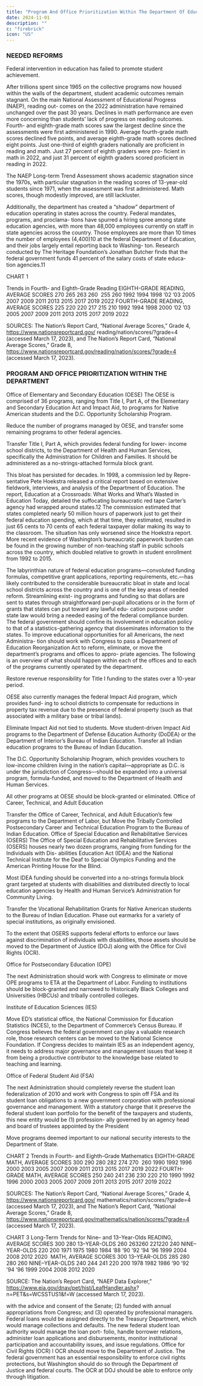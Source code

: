 ```yaml
---
title: "Program And Office Prioritization Within The Department Of Education"
date: 2024-11-01
description: ""
c: "firebrick"
icon: "US"
---
```



### NEEDED REFORMS

Federal intervention in education has failed to promote student achievement.

After trillions spent since 1965 on the collective programs now housed within
the walls of the department, student academic outcomes remain stagnant. On
the main National Assessment of Educational Progress (NAEP), reading out-
comes on the 2022 administration have remained unchanged over the past 30
years. Declines in math performance are even more concerning than students’
lack of progress on reading outcomes. Fourth- and eighth-grade math scores
saw the largest decline since the assessments were first administered in 1990.
Average fourth-grade math scores declined five points, and average eighth-grade
math scores declined eight points. Just one-third of eighth graders nationally
are proficient in reading and math. Just 27 percent of eighth graders were pro-
ficient in math in 2022, and just 31 percent of eighth graders scored proficient
in reading in 2022.

The NAEP Long-term Trend Assessment shows academic stagnation since the
1970s, with particular stagnation in the reading scores of 13-year-old students since
1971, when the assessment was first administered. Math scores, though modestly
improved, are still lackluster.

Additionally, the department has created a “shadow” department of education
operating in states across the country. Federal mandates, programs, and proclama-
tions have spurred a hiring spree among state education agencies, with more than
48,000 employees currently on staff in state agencies across the country. Those
employees are more than 10 times the number of employees (4,400)10 at the federal
Department of Education, and their jobs largely entail reporting back to Washing-
ton. Research conducted by The Heritage Foundation’s Jonathan Butcher finds
that the federal government funds 41 percent of the salary costs of state educa-
tion agencies.11

CHART 1

Trends in Fourth- and Eighth-Grade Reading
EIGHTH-GRADE READING, AVERAGE SCORES
270
265
263
260
﻿
255
260
1992 1994
1998
’02 ’03
2005 2007 2009 2011 2013 2015 2017 2019
2022
FOURTH-GRADE READING, AVERAGE SCORES
225
220
220
217
215
210
1992 1994
1998 2000
’02 ’03
2005 2007 2009 2011 2013 2015 2017 2019
2022

SOURCES: The Nation’s Report Card, “National Average Scores,” Grade 4, https://www.nationsreportcard.gov/
reading/nation/scores/?grade=4 (accessed March 17, 2023), and The Nation’s Report Card, “National Average
Scores,” Grade 8, https://www.nationsreportcard.gov/reading/nation/scores/?grade=4 (accessed March 17, 2023).


### PROGRAM AND OFFICE PRIORITIZATION WITHIN THE DEPARTMENT

Office of Elementary and Secondary Education (OESE)
The OESE is comprised of 36 programs, ranging from Title I, Part A, of the
Elementary and Secondary Education Act and Impact Aid, to programs for Native
American students and the D.C. Opportunity Scholarship Program.

Reduce the number of programs managed by OESE, and transfer
some remaining programs to other federal agencies.

Transfer Title I, Part A, which provides federal funding for lower-
income school districts, to the Department of Health and Human
Services, specifically the Administration for Children and Families. It
should be administered as a no-strings-attached formula block grant.

This bloat has persisted for decades. In 1998, a commission led by Repre- sentative Pete Hoekstra released a critical report based on extensive fieldwork, interviews, and analysis of the Department of Education. The report, Education at a Crossroads: What Works and What’s Wasted in Education Today, detailed the suffocating bureaucratic red tape Carter’s agency had wrapped around states.12 The commission estimated that states completed nearly 50 million hours of paperwork just to get their federal education spending, which at that time, they estimated, resulted in just 65 cents to 70 cents of each federal taxpayer dollar making its way to the classroom. The situation has only worsened since the Hoekstra report. More recent evidence of Washington’s bureaucratic paperwork burden can be found in the growing number of non-teaching staff in public schools across the country, which doubled relative to growth in student enrollment from 1992 to 2015.

The labyrinthian nature of federal education programs—convoluted funding formulas, competitive grant applications, reporting requirements, etc.—has likely contributed to the considerable bureaucratic bloat in state and local school districts across the country and is one of the key areas of needed reform. Streamlining exist- ing programs and funding so that dollars are sent to states through straightforward per-pupil allocations or in the form of grants that states can put toward any lawful edu- cation purpose under state law would bring a needed easing of the federal compliance burden. The federal government should confine its involvement in education policy to that of a statistics-gathering agency that disseminates information to the states. To improve educational opportunities for all Americans, the next Administra- tion should work with Congress to pass a Department of Education Reorganization Act to reform, eliminate, or move the department’s programs and offices to appro- priate agencies. The following is an overview of what should happen within each of the offices and to each of the programs currently operated by the department.

Restore revenue responsibility for Title I funding to the states over a
10-year period.

OESE also currently manages the federal Impact Aid program, which provides fund-
ing to school districts to compensate for reductions in property tax revenue due to the
presence of federal property (such as that associated with a military base or tribal lands).

Eliminate Impact Aid not tied to students.
Move student-driven Impact Aid programs to the Department
of Defense Education Authority (DoDEA) or the Department of
Interior’s Bureau of Indian Education.
Transfer all Indian education programs to the Bureau of
Indian Education.

The D.C. Opportunity Scholarship Program, which provides vouchers
to low-income children living in the nation’s capital—appropriate as
D.C. is under the jurisdiction of Congress—should be expanded into a
universal program, formula-funded, and moved to the Department of
Health and Human Services.

All other programs at OESE should be block-granted or eliminated.
Office of Career, Technical, and Adult Education

Transfer the Office of Career, Technical, and Adult Education’s few
programs to the Department of Labor, but
Move the Tribally Controlled Postsecondary Career and Technical
Education Program to the Bureau of Indian Education.
Office of Special Education and Rehabilitative Services (OSERS)
The Office of Special Education and Rehabilitative Services (OSERS) houses
nearly two dozen programs, ranging from funding for the Individuals with Dis-
abilities Education Act (IDEA) and the National Technical Institute for the Deaf
to Special Olympics Funding and the American Printing House for the Blind.

Most IDEA funding should be converted into a no-strings formula
block grant targeted at students with disabilities and distributed
directly to local education agencies by Health and Human Service’s
Administration for Community Living.

Transfer the Vocational Rehabilitation Grants for Native American
students to the Bureau of Indian Education.
Phase out earmarks for a variety of special institutions, as
originally envisioned.

To the extent that OSERS supports federal efforts to enforce our laws
against discrimination of individuals with disabilities, those assets
should be moved to the Department of Justice (DOJ) along with the
Office for Civil Rights (OCR).

Office for Postsecondary Education (OPE)

The next Administration should work with Congress to eliminate or
move OPE programs to ETA at the Department of Labor.
Funding to institutions should be block-granted and narrowed to
Historically Black Colleges and Universities (HBCUs) and tribally
controlled colleges.

Institute of Education Sciences (IES)

Move ED’s statistical office, the National Commission for Education
Statistics (NCES), to the Department of Commerce’s Census
Bureau. If Congress believes the federal government can play a valuable
research role, those research centers can be moved to the National Science
Foundation. If Congress decides to maintain IES as an independent agency,
it needs to address major governance and management issues that keep
it from being a productive contributor to the knowledge base related to
teaching and learning.

Office of Federal Student Aid (FSA)

The next Administration should completely reverse the student loan
federalization of 2010 and work with Congress to spin off FSA and
its student loan obligations to a new government corporation with
professional governance and management.
With a statutory charge that it preserve the federal student loan portfolio for
the benefit of the taxpayers and students, this new entity would be (1) profession-
ally governed by an agency head and board of trustees appointed by the President

Move programs deemed important to our national security interests
to the Department of State.

CHART 2
Trends in Fourth- and Eighth-Grade Mathematics
EIGHTH-GRADE MATH, AVERAGE SCORES
300
290
280
282
274
270
﻿
260
1990 1992
1996
2000
2003 2005 2007 2009 2011 2013 2015 2017 2019
2022
FOURTH-GRADE MATH, AVERAGE SCORES
250
240
241
236
230
220
210
1990 1992
1996
2000
2003 2005 2007 2009 2011 2013 2015 2017 2019
2022

SOURCES: The Nation’s Report Card, “National Average Scores,” Grade 4, https://www.nationsreportcard.gov/
mathematics/nation/scores/?grade=4 (accessed March 17, 2023), and The Nation’s Report Card, “National Average
Scores,” Grade 8, https://www.nationsreportcard.gov/mathematics/nation/scores/?grade=4 (accessed March 17, 2023).


CHART 3
Long-Term Trends for Nine– and 13–Year-Olds
READING, AVERAGE SCORES
300
280
13–YEAR-OLDS
260
263260
221220
240
NINE–YEAR-OLDS
220
200
1971
1975
1980
1984
’88 ’90 ’92 ’94 ’96 1999
2004
2008
2012
2020
﻿
MATH, AVERAGE SCORES
300
13–YEAR-OLDS
285
280
280
260
NINE–YEAR-OLDS
240
244
241
220
200
1978
1982
1986
’90 ’92 ’94 ’96
1999
2004
2008
2012
2020

SOURCE: The Nation’s Report Card, “NAEP Data Explorer,” https://www.eia.gov/dnav/pet/hist/LeafHandler.ashx?
n=PET&s=WCSSTUS1&f=W (accessed March 17, 2023).

with the advice and consent of the Senate; (2) funded with annual appropriations
from Congress; and (3) operated by professional managers. Federal loans would
be assigned directly to the Treasury Department, which would manage collections
and defaults. The new federal student loan authority would manage the loan port-
folio, handle borrower relations, administer loan applications and disbursements,
monitor institutional participation and accountability issues, and issue regulations.
Office for Civil Rights (OCR)
l
OCR should move to the Department of Justice. The federal government
has an essential responsibility to enforce civil rights protections, but
Washington should do so through the Department of Justice and federal
courts. The OCR at DOJ should be able to enforce only through litigation.

